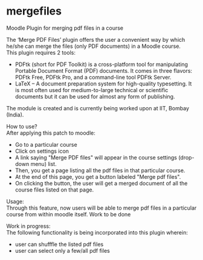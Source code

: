 # mergefiles
Moodle Plugin for merging pdf files in a course<br>

The ‘Merge PDF Files’ plugin offers the user a convenient way by which he/she can merge the files (only PDF documents) in a Moodle course. <br>
This plugin requires 2 tools:<br>
 * PDFtk (short for PDF Toolkit) is a cross-platform tool for manipulating Portable Document Format (PDF) documents. It comes in three flavors: PDFtk Free, PDFtk Pro, and a command-line tool PDFtk Server.<br>
 * LaTeX – A document preparation system for high-quality typesetting. It is most often used for medium-to-large technical or scientific documents but it can be used for almost any form of publishing.<br>

The module is created and is currently being worked upon at IIT, Bombay (India). <br>

How to use?<br>
After applying this patch to moodle:
 * Go to a particular course
 * Click on settings icon
 * A link saying "Merge PDF files" will appear in the course settings (drop-down menu) list.
 * Then, you get a page listing all the pdf files in that particular course.
 * At the end of this page, you get a button labeled "Merge pdf files".
 * On clicking the button, the user will get a merged document of all the course files listed on that page.

Usage:<br>
Through this feature, now users will be able to merge pdf files in a particular course from within moodle itself.
Work to be done<br>

Work in progress:<br>
The following functionality is being incorporated into this plugin wherein:
* user can shufffle the listed pdf files
* user can select only a few/all pdf files

